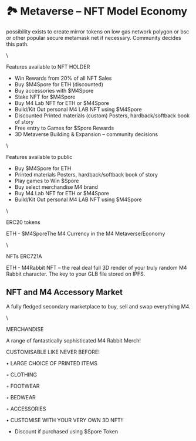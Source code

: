 # 🏞 Metaverse – NFT Model Economy



possibility exists to create mirror tokens on low gas network polygon or bsc or other popular secure metamask net if necessary. Community decides this path.

\


Features available to NFT HOLDER

* Win Rewards from 20% of all NFT Sales
* Buy $M4Spore for ETH (discounted)
* Buy accessories with $M4Spore
* Stake NFT for $M4Spore
* Buy M4 Lab NFT for ETH or $M4Spore
* Build/Kit Out personal M4 LAB NFT  using $M4Spore
* Discounted Printed materials (custom) Posters, hardback/softback book of story
* Free entry to Games for $Spore Rewards
* 3D Metaverse Building & Expansion – community decisions

\


Features available to public

* Buy $M4Spore for ETH
* Printed materials Posters, hardback/softback book of story
* Play games to Win $Spore
* Buy select merchandise M4 brand
* Buy M4 Lab NFT for ETH or $M4Spore
* Build/Kit Out personal M4 LAB NFT  using $M4Spore

\


ERC20 tokens

ETH - $M4SporeThe M4 Currency in the M4 Metaverse/Economy

\


NFTs ERC721A

ETH - M4Rabbit NFT – the real deal full 3D render of your truly random M4 Rabbit character. The key to your GLB file stored on IPFS.

## NFT and M4 Accessory Market

A fully fledged secondary marketplace to buy, sell and swap everything M4. &#x20;

\


MERCHANDISE

A  range of fantastically sophisticated M4 Rabbit Merch!

CUSTOMISABLE LIKE NEVER BEFORE!

&#x20;   • LARGE CHOICE OF PRINTED ITEMS

&#x20;       ◦ CLOTHING

&#x20;       ◦ FOOTWEAR

&#x20;       ◦ BEDWEAR

&#x20;       ◦ ACCESSORIES

• CUSTOMISE WITH YOUR VERY OWN 3D NFT!!

* Discount if purchased using $Spore Token
